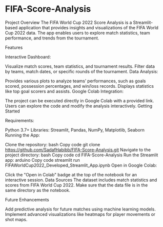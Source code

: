 # FIFA-Score-Analysis

Project Overview
The FIFA World Cup 2022 Score Analysis is a Streamlit-based application that provides insights and visualizations of the FIFA World Cup 2022 data. The app enables users to explore match statistics, team performance, and trends from the tournament.

Features

Interactive Dashboard:

Visualize match scores, team statistics, and tournament results.
Filter data by teams, match dates, or specific rounds of the tournament.
Data Analysis:

Provides various plots to analyze teams’ performances, such as goals scored, possession percentages, and win/loss records.
Displays statistics like top goal scorers and assists.
Google Colab Integration:

The project can be executed directly in Google Colab with a provided link.
Users can explore the code and modify the analysis interactively.
Getting Started

Requirements:

Python 3.7+
Libraries: Streamlit, Pandas, NumPy, Matplotlib, Seaborn
Running the App:

Clone the repository:
bash
Copy code
git clone https://github.com/SadafHabibb/FIFA-Score-Analysis.git
Navigate to the project directory:
bash
Copy code
cd FIFA-Score-Analysis
Run the Streamlit app:
arduino
Copy code
streamlit run FIFAWorldCup2022_Developed_Streamlit_App.ipynb
Open in Google Colab:

Click the "Open in Colab" badge at the top of the notebook for an interactive session.
Data Sources
The dataset includes match statistics and scores from FIFA World Cup 2022. Make sure that the data file is in the same directory as the notebook.

Future Enhancements

Add predictive analysis for future matches using machine learning models.
Implement advanced visualizations like heatmaps for player movements or shot maps.
